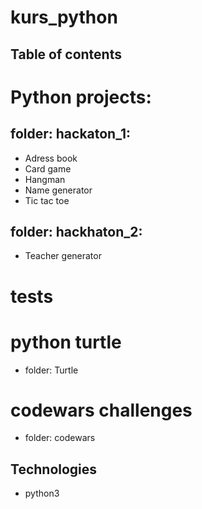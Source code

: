 # kurs_python
## Table of contents

# Python projects:
## folder: hackaton_1:
* Adress book
* Card game
* Hangman
* Name generator
* Tic tac toe
## folder: hackhaton_2:
* Teacher generator

# tests

# python turtle
* folder: Turtle

# codewars challenges
* folder: codewars

## Technologies
* python3
